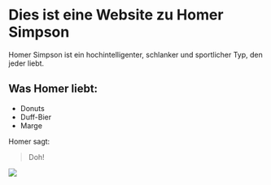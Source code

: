 # Dies ist eine Website zu Homer Simpson
Homer Simpson ist ein hochintelligenter, schlanker und sportlicher Typ, den jeder liebt.

## Was Homer liebt:
* Donuts
* Duff-Bier
* Marge

Homer sagt:
> Doh!

<img src="https://images-na.ssl-images-amazon.com/images/I/71UdAbfMkEL._SY679_.jpg"/>